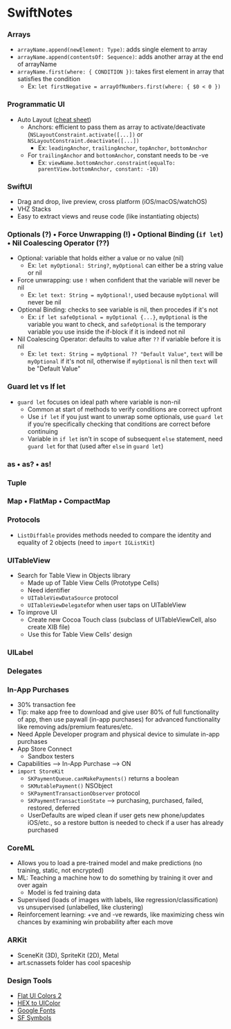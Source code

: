 # SwiftNotes
### Arrays
- `arrayName.append(newElement: Type)`: adds single element to array
- `arrayName.append(contentsOf: Sequence)`: adds another array at the end of arrayName
- `arrayName.first(where: { CONDITION })`: takes first element in array that satisfies the condition
  - Ex: `let firstNegative = arrayOfNumbers.first(where: { $0 < 0 })`

### Programmatic UI
- Auto Layout ([cheat sheet](https://www.hackingwithswift.com/articles/140/the-auto-layout-cheat-sheet))
  - Anchors: efficient to pass them as array to activate/deactivate (`NSLayoutConstraint.activate([...])` or `NSLayoutConstraint.deactivate([...])`
    - Ex: `leadingAnchor`, `trailingAnchor`, `topAnchor`, `bottomAnchor`
  - For `trailingAnchor` and `bottomAnchor`, constant needs to be -ve
    - Ex: `viewName.bottomAnchor.constraint(equalTo: parentView.bottomAnchor, constant: -10)`

### SwiftUI
- Drag and drop, live preview, cross platform (iOS/macOS/watchOS)
- VHZ Stacks
- Easy to extract views and reuse code (like instantiating objects)

### Optionals (?) • Force Unwrapping (!) • Optional Binding (`if let`) • Nil Coalescing Operator (??)
- Optional: variable that holds either a value or no value (nil)
  - Ex: `let myOptional: String?`, `myOptional` can either be a string value or nil
- Force unwrapping: use `!` when confident that the variable will never be nil
  - Ex: `let text: String = myOptional!`, used because `myOptional` will never be nil
- Optional Binding: checks to see variable is nil, then procedes if it's not
  - Ex: `if let safeOptional = myOptional {...}`, `myOptional` is the variable you want to check, and `safeOptional` is the temporary variable you use inside the if-block if it is indeed not nil
- Nil Coalescing Operator: defaults to value after `??` if variable before it is nil
  - Ex: `let text: String = myOptional ?? "Default Value"`, `text` will be `myOptional` if it's not nil, otherwise if `myOptional` is nil then `text` will be "Default Value"


### Guard let vs If let
- `guard let` focuses on ideal path where variable is non-nil
  - Common at start of methods to verify conditions are correct upfront
  - Use `if let` if you just want to unwrap some optionals, use `guard let` if you’re specifically checking that conditions are correct before continuing
  - Variable in `if let` isn't in scope of subsequent `else` statement, need `guard let` for that (used after `else` in `guard let`)

### as • as? • as!

### Tuple

### Map • FlatMap • CompactMap

### Protocols
- `ListDiffable` provides methods needed to compare the identity and equality of 2 objects (need to `import IGListKit`) 

### UITableView
- Search for Table View in Objects library
  - Made up of Table View Cells (Prototype Cells)
  - Need identifier
  - `UITableViewDataSource` protocol
  - `UITableViewDelegate`for when user taps on UITableView
- To improve UI
  - Create new Cocoa Touch class (subclass of UITableViewCell, also create XIB file)
  - Use this for Table View Cells' design

### UILabel

### Delegates

### In-App Purchases
- 30% transaction fee
- Tip: make app free to download and give user 80% of full functionality of app, then use paywall (in-app purchases) for advanced functionality like removing ads/premium features/etc.
- Need Apple Developer program and physical device to simulate in-app purchases
- App Store Connect
  - Sandbox testers
- Capabilities --> In-App Purchase --> ON
- `import StoreKit`
  - `SKPaymentQueue.canMakePayments()` returns a boolean
  - `SKMutablePayment()` NSObject
  - `SKPaymentTransactionObserver` protocol
  - `SKPaymentTransactionState` --> purchasing, purchased, failed, restored, deferred
  - UserDefaults are wiped clean if user gets new phone/updates iOS/etc., so a restore button is needed to check if a user has already purchased
  
### CoreML
- Allows you to load a pre-trained model and make predictions (no training, static, not encrypted)
- ML: Teaching a machine how to do something by training it over and over again
  - Model is fed training data
- Supervised (loads of images with labels, like regression/classification) vs unsupervised (unlabelled, like clustering)
- Reinforcement learning: +ve and -ve rewards, like maximizing chess win chances by examining win probability after each move

### ARKit
- SceneKit (3D), SpriteKit (2D), Metal
- art.scnassets folder has cool spaceship

### Design Tools
- [Flat UI Colors 2](https://flatuicolors.com/)
- [HEX to UIColor](https://www.uicolor.io/)
- [Google Fonts](https://fonts.google.com/)
- [SF Symbols](https://developer.apple.com/sf-symbols/)
